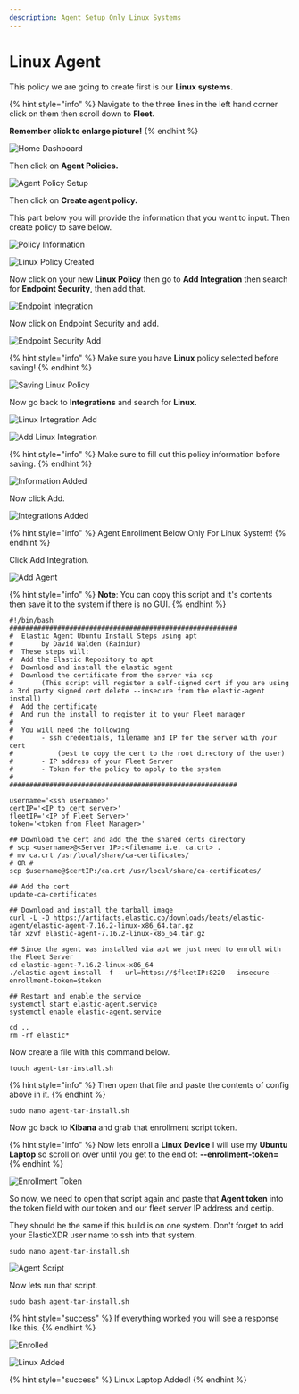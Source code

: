 ```yaml
---
description: Agent Setup Only Linux Systems
---
```


# Linux Agent

This policy we are going to create first is our **Linux systems.**

{% hint style="info" %}
Navigate to the three lines in the left hand corner click on them then scroll down to **Fleet.**

**Remember click to enlarge picture!**
{% endhint %}

![Home Dashboard](<../../.gitbook/assets/image (6).png>)

Then click on **Agent Policies.**

![Agent Policy Setup ](<../../.gitbook/assets/image (96).png>)

Then click on **Create agent policy.**

This part below you will provide the information that you want to input. Then create policy to save below.

![Policy Information](<../../.gitbook/assets/image (86).png>)

![Linux Policy Created](<../../.gitbook/assets/image (111).png>)

Now click on your new **Linux Policy** then go to **Add Integration** then search for **Endpoint Security**, then add that.

![Endpoint Integration](<../../.gitbook/assets/image (12).png>)

Now click on Endpoint Security and add.

![Endpoint Security Add](<../../.gitbook/assets/image (101).png>)

{% hint style="info" %}
Make sure you have **Linux** policy selected before saving!
{% endhint %}

![Saving Linux Policy](<../../.gitbook/assets/image (31).png>)

Now go back to **Integrations** and search for **Linux.**

![Linux Integration Add](<../../.gitbook/assets/image (106).png>)

![Add Linux Integration](<../../.gitbook/assets/image (19).png>)

{% hint style="info" %}
Make sure to fill out this policy information before saving.
{% endhint %}

![Information Added](<../../.gitbook/assets/image (66).png>)

Now click Add.

![Integrations Added](<../../.gitbook/assets/image (39).png>)

{% hint style="info" %}
Agent Enrollment Below Only For Linux System!
{% endhint %}

Click Add Integration.

![Add Agent](<../../.gitbook/assets/image (98).png>)

{% hint style="info" %}
**Note**: You can copy this script and it's contents then save it to the system if there is no GUI.
{% endhint %}

```
#!/bin/bash
#########################################################
#  Elastic Agent Ubuntu Install Steps using apt
#		by David Walden (Rainiur)
#  These steps will: 
#  Add the Elastic Repository to apt
#  Download and install the elastic agent
#  Download the certificate from the server via scp
#       (This script will register a self-signed cert if you are using a 3rd party signed cert delete --insecure from the elastic-agent install)
#  Add the certificate
#  And run the install to register it to your Fleet manager
#
#  You will need the following
#		- ssh credentials, filename and IP for the server with your cert 
#			(best to copy the cert to the root directory of the user)
#		- IP address of your Fleet Server
#		- Token for the policy to apply to the system
#
#########################################################

username='<ssh username>'
certIP='<IP to cert server>'
fleetIP='<IP of Fleet Server>'
token='<token from Fleet Manager>'

## Download the cert and add the the shared certs directory
# scp <username>@<Server IP>:<filename i.e. ca.crt> .
# mv ca.crt /usr/local/share/ca-certificates/
# OR #
scp $username@$certIP:/ca.crt /usr/local/share/ca-certificates/

## Add the cert
update-ca-certificates

## Download and install the tarball image
curl -L -O https://artifacts.elastic.co/downloads/beats/elastic-agent/elastic-agent-7.16.2-linux-x86_64.tar.gz
tar xzvf elastic-agent-7.16.2-linux-x86_64.tar.gz

## Since the agent was installed via apt we just need to enroll with the Fleet Server
cd elastic-agent-7.16.2-linux-x86_64
./elastic-agent install -f --url=https://$fleetIP:8220 --insecure --enrollment-token=$token

## Restart and enable the service
systemctl start elastic-agent.service
systemctl enable elastic-agent.service

cd ..
rm -rf elastic*
```

Now create a file with this command below.

```
touch agent-tar-install.sh
```

{% hint style="info" %}
Then open that file and paste the contents of config above in it.
{% endhint %}

```
sudo nano agent-tar-install.sh
```

Now go back to **Kibana** and grab that enrollment script token.

{% hint style="info" %}
Now lets enroll a **Linux Device** I will use my **Ubuntu Laptop** so scroll on over until you get to the end of: **--enrollment-token=**
{% endhint %}

![Enrollment Token](<../../.gitbook/assets/image (72).png>)

So now, we need to open that script again and paste that **Agent token** into the token field with our token and our fleet server IP address and certip.&#x20;

They should be the same if this build is on one system. Don't forget to add your ElasticXDR user name to ssh into that system.

```
sudo nano agent-tar-install.sh
```

![Agent Script](<../../.gitbook/assets/image (105).png>)

Now lets run that script.

```
sudo bash agent-tar-install.sh
```

{% hint style="success" %}
If everything worked you will see a response like this.
{% endhint %}

![Enrolled](<../../.gitbook/assets/image (108).png>)

![Linux Added](<../../.gitbook/assets/image (74).png>)

{% hint style="success" %}
Linux Laptop Added!
{% endhint %}
